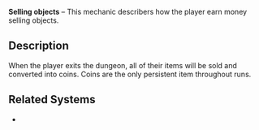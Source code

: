 **Selling objects** – This mechanic describers how the player earn money selling objects.

## Description
When the player exits the dungeon, all of their items will be sold and converted into coins. 
Coins are the only persistent item throughout runs.
## Related Systems
- 
